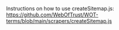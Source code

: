 Instructions on how to use createSitemap.js:
https://github.com/WebOfTrust/WOT-terms/blob/main/scrapers/createSitemap.js

